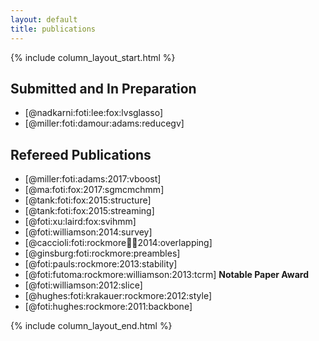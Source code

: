 ```yaml
---
layout: default
title: publications
---
```


{% include column_layout_start.html %}

<div class="pubs" markdown="1">

## Submitted and In Preparation

- [@nadkarni:foti:lee:fox:lvsglasso]
- [@miller:foti:damour:adams:reducegv]

## Refereed Publications

<!-- &#124 is | which gets rendered b/c of the list below -->
- [@miller:foti:adams:2017:vboost]
- [@ma:foti:fox:2017:sgmcmchmm]
- [@tank:foti:fox:2015:structure] <!--<br/>[github]() &#124; [paper]()-->
- [@tank:foti:fox:2015:streaming] <!-- <br/>[github]() &#124; [paper]()-->
- [@foti:xu:laird:fox:svihmm] <!--<br/>[github]() &#124; [paper]()-->
- [@foti:williamson:2014:survey]
- [@caccioli:foti:rockmore:farmer:2014:overlapping]
- [@ginsburg:foti:rockmore:preambles]
- [@foti:pauls:rockmore:2013:stability]
- [@foti:futoma:rockmore:williamson:2013:tcrm] **Notable Paper Award**
- [@foti:williamson:2012:slice]
- [@hughes:foti:krakauer:rockmore:2012:style]
- [@foti:hughes:rockmore:2011:backbone]

</div>

{% include column_layout_end.html %}
